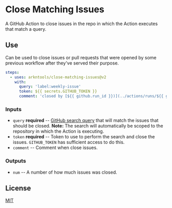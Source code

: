 # Close Matching Issues

A GitHub Action to close issues in the repo in which the Action executes that match a query.

## Use

Can be used to close issues or pull requests that were opened by some previous workflow after they've served their purpose.

```yaml
steps:
  - uses: arkntools/close-matching-issues@v2
    with:
      query: 'label:weekly-issue'
      token: ${{ secrets.GITHUB_TOKEN }}
      comment: 'closed by [${{ github.run_id }})](../actions/runs/${{ github.run_id }})'
```

### Inputs

- `query` **required** -- [GitHub search query](https://help.github.com/github/searching-for-information-on-github/searching-issues-and-pull-requests) that will match the issues that should be closed. **Note:** The search will automatically be scoped to the repository in which the Action is executing.
- `token` **required** -- Token to use to perform the search and close the issues. `GITHUB_TOKEN` has sufficient access to do this.
- `comment` -- Comment when close issues.

### Outputs

- `num` -- A number of how much issues was closed.

## License

[MIT](LICENSE.md)
